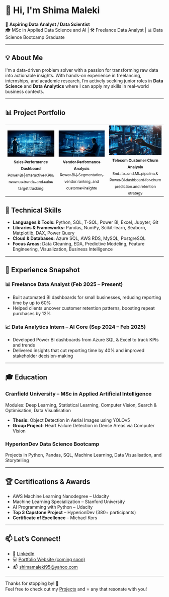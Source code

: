 # 👋 Hi, I'm Shima Maleki

🎯 **Aspiring Data Analyst / Data Scientist**  
🎓 MSc in Applied Data Science and AI | 🛠️ Freelance Data Analyst | 📊 Data Science Bootcamp Graduate  

---

## 💡 About Me

I'm a data-driven problem solver with a passion for transforming raw data into actionable insights. With hands-on experience in freelancing, internships, and academic research, I’m actively seeking junior roles in **Data Science** and **Data Analytics** where I can apply my skills in real-world business contexts.

---

## 📊 Project Portfolio

<table>
  <tr>
    <td align="center">
      <a href="https://github.com/shima-maleki/Sales_Data_Analysis_Power_BI" target="_blank">
        <img src="./images/image2.png" width="350"/><br/>
        <sub>
          <strong>Sales Performance Dashboard</strong><br/>
          Power BI | Interactive KPIs, revenue trends, and sales target tracking
        </sub>
      </a>
    </td>
    <td align="center">
      <a href="https://github.com/shima-maleki/Vendor_Performance_Analysis" target="_blank">
        <img src="./images/image3.png" width="350"/><br/>
        <sub>
          <strong>Vendor Performance Analysis</strong><br/>
          Power BI | Segmentation, vendor ranking, and customer insights
        </sub>
      </a>
    </td>
    <td align="center">
      <a href="https://github.com/shima-maleki/PowerBI-Customer-Churn-Analysis" target="_blank">
        <img src="./images/portfolio1.png" width="350"/><br/>
        <sub>
          <strong>Telecom Customer Churn Analysis</strong><br/>
          End-to-end ML pipeline & Power BI dashboard for churn prediction and retention strategy
        </sub>
      </a>
    </td>
  </tr>
</table>



## 🔧 Technical Skills

- **Languages & Tools:** Python, SQL, T-SQL, Power BI, Excel, Jupyter, Git  
- **Libraries & Frameworks:** Pandas, NumPy, Scikit-learn, Seaborn, Matplotlib, DAX, Power Query  
- **Cloud & Databases:** Azure SQL, AWS RDS, MySQL, PostgreSQL  
- **Focus Areas:** Data Cleaning, EDA, Predictive Modeling, Feature Engineering, Visualization, Business Intelligence  

---

## 💼 Experience Snapshot

### 📊 Freelance Data Analyst (Feb 2025 – Present)
- Built automated BI dashboards for small businesses, reducing reporting time by up to 60%
- Helped clients uncover customer retention patterns, boosting repeat purchases by 12%

### 📈 Data Analytics Intern – AI Core (Sep 2024 – Feb 2025)
- Developed Power BI dashboards from Azure SQL & Excel to track KPIs and trends
- Delivered insights that cut reporting time by 40% and improved stakeholder decision-making

---

## 🎓 Education

### Cranfield University – MSc in Applied Artificial Intelligence  
Modules: Deep Learning, Statistical Learning, Computer Vision, Search & Optimisation, Data Visualisation  
- **Thesis:** Object Detection in Aerial Images using YOLOv5  
- **Group Project:** Heart Failure Detection in Dense Areas via Computer Vision

### HyperionDev Data Science Bootcamp  
Projects in Python, Pandas, SQL, Machine Learning, Data Visualisation, and Storytelling

---

## 🏆 Certifications & Awards

- AWS Machine Learning Nanodegree – Udacity  
- Machine Learning Specialization – Stanford University  
- AI Programming with Python – Udacity  
- **Top 3 Capstone Project** – HyperionDev (380+ participants)  
- **Certificate of Excellence** – Michael Kors  

---

## 📫 Let’s Connect!

- 💼 [LinkedIn](https://www.linkedin.com/in/malekishima/)  
- 💻 [Portfolio Website (coming soon)](#) 
- 📬 shimamaleki95@yahoo.com  

---

Thanks for stopping by! 🚀  
Feel free to check out my [Projects](#) and ⭐️ any that resonate with you!
